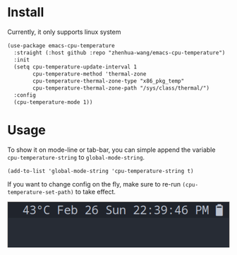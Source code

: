 # Install
Currently, it only supports linux system

```elisp
(use-package emacs-cpu-temperature
  :straight (:host github :repo "zhenhua-wang/emacs-cpu-temperature")
  :init
  (setq cpu-temperature-update-interval 1
        cpu-temperature-method 'thermal-zone
        cpu-temperature-thermal-zone-type "x86_pkg_temp"
        cpu-temperature-thermal-zone-path "/sys/class/thermal/")
  :config
  (cpu-temperature-mode 1))
```

# Usage
To show it on mode-line or tab-bar, you can simple append the variable `cpu-temperature-string` to `global-mode-string`.
```elisp
(add-to-list 'global-mode-string 'cpu-temperature-string t)
```

If you want to change config on the fly, make sure to re-run `(cpu-temperature-set-path)` to take effect.

![example](example/example.png)
